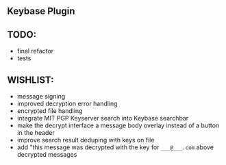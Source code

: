 ## Keybase Plugin

TODO:
-----
* final refactor
* tests

WISHLIST:
-----
* message signing
* improved decryption error handling
* encrypted file handling
* integrate MIT PGP Keyserver search into Keybase searchbar
* make the decrypt interface a message body overlay instead of a button in the header
* improve search result deduping with keys on file
* add "this message was decrypted with the key for `___@___.com` above decrypted messages
